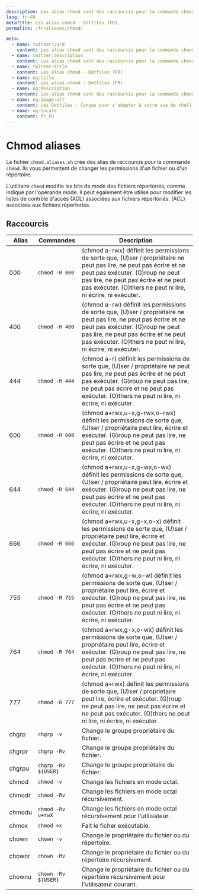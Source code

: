 ```yaml
---
description: Les alias chmod sont des raccourcis pour la commande chmod. Ils vous permettent de changer les permissions d'un fichier ou d'un répertoire.
lang: fr-FR
metaTitle: Les alias chmod - Dotfiles (FR)
permalink: /fr/aliases/chmod/

meta:
  - name: twitter:card
    content: Les alias chmod sont des raccourcis pour la commande chmod. Ils vous permettent de changer les permissions d'un fichier ou d'un répertoire.
  - name: twitter:description
    content: Les alias chmod sont des raccourcis pour la commande chmod. Ils vous permettent de changer les permissions d'un fichier ou d'un répertoire.
  - name: twitter:title
    content: Les alias chmod - Dotfiles (FR)
  - name: og:title
    content: Les alias chmod - Dotfiles (FR)
  - name: og:description
    content: Les alias chmod sont des raccourcis pour la commande chmod. Ils vous permettent de changer les permissions d'un fichier ou d'un répertoire.
  - name: og:image:alt
    content: Les Dotfiles - Conçus pour s'adapter à votre vie de shell
  - name: og:locale
    content: fr_FR
---
```


# Chmod aliases

Le fichier `chmod.aliases.sh` crée des alias de raccourcis pour la commande
`chmod`. Ils vous permettent de changer les permissions d'un fichier ou d'un
répertoire.

L'utilitaire `chmod` modifie les bits de mode des fichiers répertoriés, comme
indiqué par l'opérande mode. Il peut également être utilisé pour modifier les
listes de contrôle d'accès (ACL) associées aux fichiers répertoriés. (ACL)
associées aux fichiers répertoriés.

## Raccourcis

| Alias | Commandes | Description |
| ----- | ----- | ----- |
| 000 | `chmod -R 000` | (chmod a-rwx) définit les permissions de sorte que, (U)ser / propriétaire ne peut pas lire, ne peut pas écrire et ne peut pas exécuter. (G)roup ne peut pas lire, ne peut pas écrire et ne peut pas exécuter. (O)thers ne peut ni lire, ni écrire, ni exécuter. |
| 400 | `chmod -R 400` | (chmod a-rw) définit les permissions de sorte que, (U)ser / propriétaire ne peut pas lire, ne peut pas écrire et ne peut pas exécuter. (G)roup ne peut pas lire, ne peut pas écrire et ne peut pas exécuter. (O)thers ne peut ni lire, ni écrire, ni exécuter. |
| 444 | `chmod -R 444` | (chmod a-r) définit les permissions de sorte que, (U)ser / propriétaire ne peut pas lire, ne peut pas écrire et ne peut pas exécuter. (G)roup ne peut pas lire, ne peut pas écrire et ne peut pas exécuter. (O)thers ne peut ni lire, ni écrire, ni exécuter. |
| 600 | `chmod -R 600` | (chmod a+rwx,u-x,g-rwx,o-rwx) définit les permissions de sorte que, (U)ser / propriétaire peut lire, écrire et exécuter. (G)roup ne peut pas lire, ne peut pas écrire et ne peut pas exécuter. (O)thers ne peut ni lire, ni écrire, ni exécuter. |
| 644 | `chmod -R 644` | (chmod a+rwx,u-x,g-wx,o-wx) définit les permissions de sorte que, (U)ser / propriétaire peut lire, écrire et exécuter. (G)roup ne peut pas lire, ne peut pas écrire et ne peut pas exécuter. (O)thers ne peut ni lire, ni écrire, ni exécuter. |
| 666 | `chmod -R 666` | (chmod a+rwx,u-x,g-x,o-x) définit les permissions de sorte que, (U)ser / propriétaire peut lire, écrire et exécuter. (G)roup ne peut pas lire, ne peut pas écrire et ne peut pas exécuter. (O)thers ne peut ni lire, ni écrire, ni exécuter. |
| 755 | `chmod -R 755` | (chmod a+rwx,g-w,o-w) définit les permissions de sorte que, (U)ser / propriétaire peut lire, écrire et exécuter. (G)roup ne peut pas lire, ne peut pas écrire et ne peut pas exécuter. (O)thers ne peut ni lire, ni écrire, ni exécuter. |
| 764 | `chmod -R 764` | (chmod a+rwx,g-x,o-wx) définit les permissions de sorte que, (U)ser / propriétaire peut lire, écrire et exécuter. (G)roup ne peut pas lire, ne peut pas écrire et ne peut pas exécuter. (O)thers ne peut ni lire, ni écrire, ni exécuter. |
| 777 | `chmod -R 777` | (chmod a+rwx) définit les permissions de sorte que, (U)ser / propriétaire peut lire, écrire et exécuter. (G)roup ne peut pas lire, ne peut pas écrire et ne peut pas exécuter. (O)thers ne peut ni lire, ni écrire, ni exécuter. |
| chgrp | `chgrp -v` | Change le groupe propriétaire du fichier. |
| chgrpr | `chgrp -Rv` | Change le groupe propriétaire du fichier. |
| chgrpu | `chgrp -Rv ${USER}` | Change le groupe propriétaire du fichier. |
| chmod | `chmod -v` | Change les fichiers en mode octal. |
| chmodr | `chmod -Rv` | Change les fichiers en mode octal récursivement. |
| chmodu | `chmod -Rv u+rwX` | Change les fichiers en mode octal récursivement pour l'utilisateur. |
| chmox | `chmod +x` | Fait le ficher exécutable. |
| chown | `chown -v` | Change le propriétaire du fichier ou du répertoire. |
| chownr | `chown -Rv` | Change le propriétaire du fichier ou du répertoire récursivement. |
| chownu | `chown -Rv ${USER}` | Change le propriétaire du fichier ou du répertoire récursivement pour l'utilisateur courant. |
